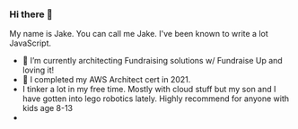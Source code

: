 ### Hi there 👋

My name is Jake. You can call me Jake. I've been known to write a lot JavaScript. 

- 🔭 I’m currently architecting Fundraising solutions w/ Fundraise Up and loving it!
- 🌱 I completed my AWS Architect cert in 2021.
- I tinker a lot in my free time. Mostly with cloud stuff but my son and I have gotten into lego robotics lately. Highly recommend for anyone with kids age 8-13
- 
